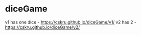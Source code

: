 # diceGame
v1 has one dice - https://cskru.github.io/diceGame/v1/ 
v2 has 2 - https://cskru.github.io/diceGame/v2/
